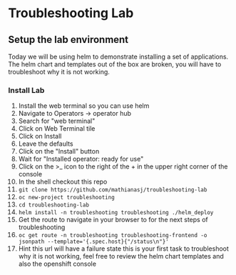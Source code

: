 # Troubleshooting Lab

## Setup the lab environment

Today we will be using helm to demonstrate installing a set of applications.  The helm chart and templates out of the box are broken, you will have to troubleshoot why it is not working.

### Install Lab
1. Install the web terminal so you can use helm
1. Navigate to Operators -> operator hub
1. Search for "web terminal"
1. Click on Web Terminal tile
1. Click on Install
1. Leave the defaults
1. Click on the "Install" button
1. Wait for "Installed operator:  ready for use"
1. Click on the >_ icon to the right of the + in the upper right corner of the console
1. In the shell checkout this repo
1. `git clone https://github.com/mathianasj/troubleshooting-lab`
1. `oc new-project troubleshooting`
1. `cd troubleshooting-lab`
1. `helm install -n troubleshooting troubleshooting ./helm_deploy`
1. Get the route to navigate in your browser to for the next steps of troubleshooting
1. `oc get route -n troubleshooting troubleshooting-frontend -o jsonpath --template='{.spec.host}{"/status\n"}'`
1. Hint this url will have a failure state this is your first task to troubleshoot why it is not working, feel free to review the helm chart templates and also the openshift console